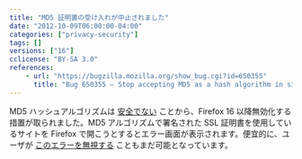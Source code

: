```yaml
---
title: "MD5 証明書の受け入れが中止されました"
date: "2012-10-09T06:00:00-04:00"
categories: ["privacy-security"]
tags: []
versions: ["16"]
cclicense: "BY-SA 3.0"
references:
    - url: "https://bugzilla.mozilla.org/show_bug.cgi?id=650355"
      title: "Bug 650355 – Stop accepting MD5 as a hash algorithm in signatures (toggle security.enable_md5_signatures to false)"
---
```

MD5 ハッシュアルゴリズムは [安全でない](https://developer.mozilla.org/ja/docs/Web/Security/Weak_Signature_Algorithm) ことから、Firefox 16 以降無効化する措置が取られました。MD5 アルゴリズムで署名された SSL 証明書を使用しているサイトを Firefox で開こうとするとエラー画面が表示されます。便宜的に、ユーザが [このエラーを無視する](https://bugzilla.mozilla.org/show_bug.cgi?id=758314) こともまだ可能となっています。
